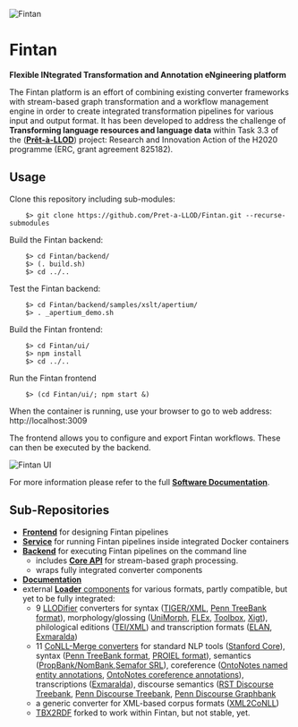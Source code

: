 ![Fintan](https://github.com/acoli-repo/fintan-doc/blob/main/img/Fintan.PNG)
# Fintan
**Flexible INtegrated Transformation and Annotation eNgineering platform**

The Fintan platform is an effort of combining existing converter frameworks with stream-based graph transformation and a workflow management engine in order to create integrated transformation pipelines for various input and output format. It has been developed to address the challenge of **Transforming language resources and language data** within Task 3.3 of the ([**Prêt-à-LLOD**](https://cordis.europa.eu/project/id/825182/results)) project: Research and Innovation Action of the H2020 programme (ERC, grant agreement 825182).

## Usage

Clone this repository including sub-modules:

		$> git clone https://github.com/Pret-a-LLOD/Fintan.git --recurse-submodules

Build the Fintan backend:

		$> cd Fintan/backend/
		$> (. build.sh)
		$> cd ../..

Test the Fintan backend:

		$> cd Fintan/backend/samples/xslt/apertium/
		$> . _apertium_demo.sh

Build the Fintan frontend:

		$> cd Fintan/ui/
		$> npm install
		$> cd ../..

Run the Fintan frontend

		$> (cd Fintan/ui/; npm start &)

When the container is running, use your browser to go to web address: http://localhost:3009

The frontend allows you to configure and export Fintan workflows. These can then be executed by the backend.

![Fintan UI](https://github.com/acoli-repo/fintan-doc/blob/main/img/Fintan-UI.PNG)

For more information please refer to the full [**Software Documentation**](https://github.com/acoli-repo/fintan-doc).

## Sub-Repositories
- [**Frontend**](https://github.com/acoli-repo/fintan-ui) for designing Fintan pipelines
- [**Service**](https://github.com/acoli-repo/fintan-service) for running Fintan pipelines inside integrated Docker containers
- [**Backend**](https://github.com/acoli-repo/fintan-backend) for executing Fintan pipelines on the command line
	- includes [**Core API**](https://github.com/acoli-repo/fintan-core) for stream-based graph processing.
	- wraps fully integrated converter components
- [**Documentation**](https://github.com/acoli-repo/fintan-doc)
- external [**Loader** components](loaders) for various formats, partly compatible, but yet to be fully integrated:
	- 9 [LLODifier](https://github.com/acoli-repo/LLODifier) converters for syntax ([TIGER/XML](https://github.com/acoli-repo/LLODifier/tree/master/tiger), [Penn TreeBank format](https://github.com/acoli-repo/LLODifier/tree/master/ptb)), morphology/glossing ([UniMorph](https://github.com/acoli-repo/LLODifier/tree/master/unimorph), [FLEx](https://github.com/acoli-repo/LLODifier/tree/master/flex), [Toolbox](https://github.com/acoli-repo/LLODifier/tree/master/toolbox), [Xigt](https://github.com/acoli-repo/LLODifier/tree/master/xigt)), philological editions ([TEI/XML](https://github.com/acoli-repo/LLODifier/tree/master/tei)) and transcription formats ([ELAN](https://github.com/acoli-repo/LLODifier/tree/master/elan), [Exmaralda](https://github.com/acoli-repo/LLODifier/tree/master/exmaralda))
	- 11 [CoNLL-Merge converters](https://github.com/acoli-repo/conll-merge/tree/master/cmd) for standard NLP tools ([Stanford Core](https://github.com/acoli-repo/conll-merge/blob/master/cmd/stanford-coreNLP2conll.xsl)), syntax ([Penn TreeBank format](https://github.com/acoli-repo/conll-merge/blob/master/cmd/ptb.parse2conll.sh), [PROIEL format](https://github.com/acoli-repo/conll-merge/blob/master/cmd/proiel2conll.xsl)), semantics ([PropBank/NomBank](https://github.com/acoli-repo/conll-merge/tree/master/cmd/propbank2conll),[Semafor SRL](https://github.com/acoli-repo/conll-merge/blob/master/cmd/semafor2conll.xsl)), coreference ([OntoNotes named entity annotations](https://github.com/acoli-repo/conll-merge/blob/master/cmd/ontonotes.name2conll.sh), [OntoNotes coreference annotations](https://github.com/acoli-repo/conll-merge/blob/master/cmd/ontonotes.coref2conll.sh)), transcriptions ([Exmaralda](https://github.com/acoli-repo/conll-merge/blob/master/cmd/exm2conll.xsl)), discourse semantics ([RST Discourse Treebank](https://github.com/acoli-repo/conll-merge/tree/master/cmd/rst2conll), [Penn Discourse Treebank](https://github.com/acoli-repo/conll-merge/tree/master/cmd/pdtb2conll), [Penn Discourse Graphbank](https://github.com/acoli-repo/conll-merge/tree/master/cmd/pdgb2conll)
	- a generic converter for XML-based corpus formats ([XML2CoNLL](https://github.com/acoli-repo/xml2conll))
	- [TBX2RDF](https://github.com/cfaeth/tbx2rdf) forked to work within Fintan, but not stable, yet.
